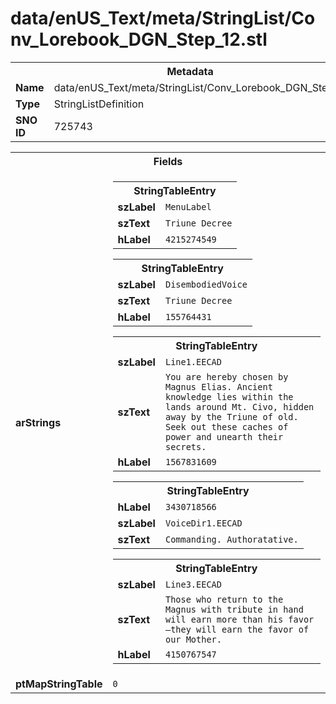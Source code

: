 <h1>data/enUS_Text/meta/StringList/Conv_Lorebook_DGN_Step_12.stl</h1><table><tr><th colspan="100%">Metadata</th></tr><tr><td><b>Name</b></td><td>data/enUS_Text/meta/StringList/Conv_Lorebook_DGN_Step_12.stl</td></tr><tr><td><b>Type</b></td><td>StringListDefinition</td></tr><tr><td><b>SNO ID</b></td><td>725743</td></tr></table>

<table><tr><th colspan="100%">Fields</th></tr><tr><td><b>arStrings</b></td><td><table><tr><th colspan="100%">StringTableEntry</th></tr><tr><td><b>szLabel</b></td><td><code>MenuLabel</code></td></tr><tr><td><b>szText</b></td><td><code>Triune Decree</code></td></tr><tr><td><b>hLabel</b></td><td><code>4215274549</code></td></tr></table>


<table><tr><th colspan="100%">StringTableEntry</th></tr><tr><td><b>szLabel</b></td><td><code>DisembodiedVoice</code></td></tr><tr><td><b>szText</b></td><td><code>Triune Decree</code></td></tr><tr><td><b>hLabel</b></td><td><code>155764431</code></td></tr></table>


<table><tr><th colspan="100%">StringTableEntry</th></tr><tr><td><b>szLabel</b></td><td><code>Line1.EECAD</code></td></tr><tr><td><b>szText</b></td><td><code>You are hereby chosen by Magnus Elias. Ancient knowledge lies within the lands around Mt. Civo, hidden away by the Triune of old. Seek out these caches of power and unearth their secrets.</code></td></tr><tr><td><b>hLabel</b></td><td><code>1567831609</code></td></tr></table>


<table><tr><th colspan="100%">StringTableEntry</th></tr><tr><td><b>hLabel</b></td><td><code>3430718566</code></td></tr><tr><td><b>szLabel</b></td><td><code>VoiceDir1.EECAD</code></td></tr><tr><td><b>szText</b></td><td><code>Commanding. Authoratative.</code></td></tr></table>


<table><tr><th colspan="100%">StringTableEntry</th></tr><tr><td><b>szLabel</b></td><td><code>Line3.EECAD</code></td></tr><tr><td><b>szText</b></td><td><code>Those who return to the Magnus with tribute in hand will earn more than his favor—they will earn the favor of our Mother.</code></td></tr><tr><td><b>hLabel</b></td><td><code>4150767547</code></td></tr></table>


</td></tr><tr><td><b>ptMapStringTable</b></td><td><code>0</code></td></tr></table>

